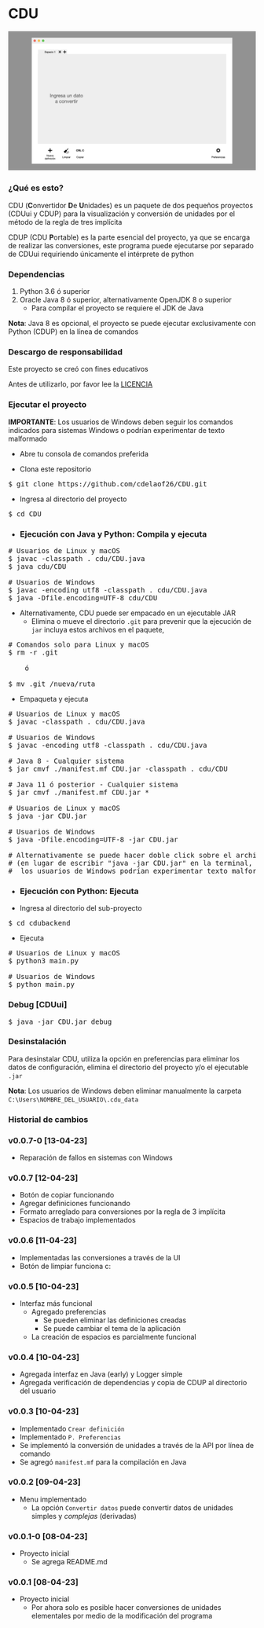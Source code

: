 # CDU

![Concepto](https://github.com/cdelaof26/CDU/blob/main/images/Concepto.jpeg?raw=true)

### ¿Qué es esto?

CDU (**C**onvertidor **D**e **U**nidades) es un paquete de dos 
pequeños proyectos (CDUui y CDUP) para la visualización y conversión 
de unidades por el método de la regla de tres implícita

CDUP (CDU **P**ortable) es la parte esencial del proyecto, 
ya que se encarga de realizar las conversiones, este programa 
puede ejecutarse por separado de CDUui requiriendo únicamente el 
intérprete de python

### Dependencias

1. Python 3.6 ó superior
2. Oracle Java 8 ó superior, alternativamente OpenJDK 8 o superior
   - Para compilar el proyecto se requiere el JDK de Java

**Nota**: Java 8 es opcional, el proyecto se puede ejecutar
          exclusivamente con Python (CDUP) en la línea de comandos

### Descargo de responsabilidad

Este proyecto se creó con fines educativos

Antes de utilizarlo, por favor lee la [LICENCIA](LICENSE)


### Ejecutar el proyecto

**IMPORTANTE**: Los usuarios de Windows deben seguir los comandos 
indicados para sistemas Windows o podrían experimentar de texto 
malformado

- Abre tu consola de comandos preferida

- Clona este repositorio

<pre>
$ git clone https://github.com/cdelaof26/CDU.git
</pre>

- Ingresa al directorio del proyecto

<pre>
$ cd CDU
</pre>

- ### **Ejecución con Java y Python**: Compila y ejecuta

<pre>
# Usuarios de Linux y macOS
$ javac -classpath . cdu/CDU.java
$ java cdu/CDU

# Usuarios de Windows
$ javac -encoding utf8 -classpath . cdu/CDU.java
$ java -Dfile.encoding=UTF-8 cdu/CDU
</pre>

- Alternativamente, CDU puede ser empacado en un ejecutable JAR
  - Elimina o mueve el directorio `.git` para prevenir que la 
    ejecución de `jar` incluya estos archivos en el paquete,

<pre>
# Comandos solo para Linux y macOS
$ rm -r .git

    ó

$ mv .git /nueva/ruta
</pre>

- Empaqueta y ejecuta

<pre>
# Usuarios de Linux y macOS
$ javac -classpath . cdu/CDU.java

# Usuarios de Windows
$ javac -encoding utf8 -classpath . cdu/CDU.java

# Java 8 - Cualquier sistema
$ jar cmvf ./manifest.mf CDU.jar -classpath . cdu/CDU

# Java 11 ó posterior - Cualquier sistema
$ jar cmvf ./manifest.mf CDU.jar *

# Usuarios de Linux y macOS
$ java -jar CDU.jar

# Usuarios de Windows
$ java -Dfile.encoding=UTF-8 -jar CDU.jar

# Alternativamente se puede hacer doble click sobre el archivo JAR
# (en lugar de escribir "java -jar CDU.jar" en la terminal,
#  los usuarios de Windows podrían experimentar texto malformado)
</pre>


- ### **Ejecución con Python**: Ejecuta

- Ingresa al directorio del sub-proyecto

<pre>
$ cd cdubackend
</pre>

- Ejecuta

<pre>
# Usuarios de Linux y macOS
$ python3 main.py

# Usuarios de Windows
$ python main.py
</pre>

### Debug [CDUui]

<pre>
$ java -jar CDU.jar debug
</pre>


### Desinstalación

Para desinstalar CDU, utiliza la opción en preferencias para eliminar
los datos de configuración, elimina el directorio del proyecto y/o el 
ejecutable `.jar`

**Nota**: Los usuarios de Windows deben eliminar manualmente la carpeta 
      `C:\Users\NOMBRE_DEL_USUARIO\.cdu_data`


### Historial de cambios

### v0.0.7-0 [13-04-23]
- Reparación de fallos en sistemas con Windows


### v0.0.7 [12-04-23]
- Botón de copiar funcionando
- Agregar definiciones funcionando
- Formato arreglado para conversiones por la regla de 3 implícita
- Espacios de trabajo implementados


### v0.0.6 [11-04-23]
- Implementadas las conversiones a través de la UI
- Botón de limpiar funciona c:


### v0.0.5 [10-04-23]
- Interfaz más funcional
  - Agregado preferencias
    - Se pueden eliminar las definiciones creadas
    - Se puede cambiar el tema de la aplicación
  - La creación de espacios es parcialmente funcional


### v0.0.4 [10-04-23]
- Agregada interfaz en Java (early) y Logger simple
- Agregada verificación de dependencias y copia de CDUP al directorio
  del usuario


### v0.0.3 [10-04-23]
- Implementado `Crear definición`
- Implementado `P. Preferencias`
- Se implementó la conversión de unidades a través de la API 
  por línea de comando
- Se agregó `manifest.mf` para la compilación en Java


### v0.0.2 [09-04-23]
- Menu implementado
  - La opción `Convertir datos` puede convertir datos de unidades
    simples y _complejas_ (derivadas)


### v0.0.1-0 [08-04-23]
- Proyecto inicial
  - Se agrega README.md


### v0.0.1 [08-04-23]

- Proyecto inicial
  - Por ahora solo es posible hacer conversiones de unidades 
    elementales por medio de la modificación del programa
